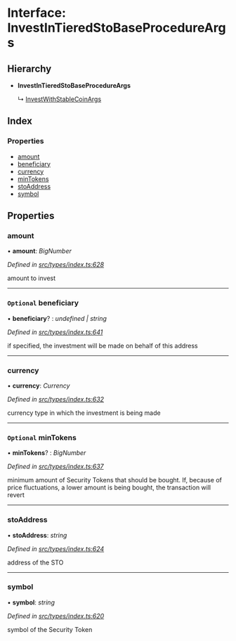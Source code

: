 # Interface: InvestInTieredStoBaseProcedureArgs

## Hierarchy

* **InvestInTieredStoBaseProcedureArgs**

  ↳ [InvestWithStableCoinArgs](_types_index_.investwithstablecoinargs.md)

## Index

### Properties

* [amount](_types_index_.investintieredstobaseprocedureargs.md#amount)
* [beneficiary](_types_index_.investintieredstobaseprocedureargs.md#optional-beneficiary)
* [currency](_types_index_.investintieredstobaseprocedureargs.md#currency)
* [minTokens](_types_index_.investintieredstobaseprocedureargs.md#optional-mintokens)
* [stoAddress](_types_index_.investintieredstobaseprocedureargs.md#stoaddress)
* [symbol](_types_index_.investintieredstobaseprocedureargs.md#symbol)

## Properties

###  amount

• **amount**: *BigNumber*

*Defined in [src/types/index.ts:628](https://github.com/PolymathNetwork/polymath-sdk/blob/fb8c7c9/src/types/index.ts#L628)*

amount to invest

___

### `Optional` beneficiary

• **beneficiary**? : *undefined | string*

*Defined in [src/types/index.ts:641](https://github.com/PolymathNetwork/polymath-sdk/blob/fb8c7c9/src/types/index.ts#L641)*

if specified, the investment will be made on behalf of this address

___

###  currency

• **currency**: *Currency*

*Defined in [src/types/index.ts:632](https://github.com/PolymathNetwork/polymath-sdk/blob/fb8c7c9/src/types/index.ts#L632)*

currency type in which the investment is being made

___

### `Optional` minTokens

• **minTokens**? : *BigNumber*

*Defined in [src/types/index.ts:637](https://github.com/PolymathNetwork/polymath-sdk/blob/fb8c7c9/src/types/index.ts#L637)*

minimum amount of Security Tokens that should be bought.
If, because of price fluctuations, a lower amount is being bought, the transaction will revert

___

###  stoAddress

• **stoAddress**: *string*

*Defined in [src/types/index.ts:624](https://github.com/PolymathNetwork/polymath-sdk/blob/fb8c7c9/src/types/index.ts#L624)*

address of the STO

___

###  symbol

• **symbol**: *string*

*Defined in [src/types/index.ts:620](https://github.com/PolymathNetwork/polymath-sdk/blob/fb8c7c9/src/types/index.ts#L620)*

symbol of the Security Token
